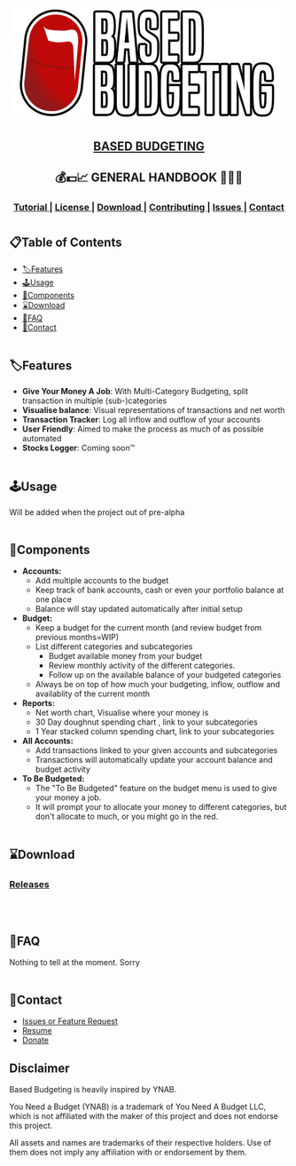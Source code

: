<h1 align="center">
  <br>
  <a href=""><img src="basedbudgeting.png" alt="Based Budgeting" width="500"></a>
  <br>
</h1>
<div align="center">
<h2><b><u>BASED BUDGETING</u></b></h2>
<h2><b> 💰💵📈 GENERAL HANDBOOK 🏰💸🚗</b></h2>
  <h3>
    <a href="https://www.youtube.com/matthiasbenaets/...">
      Tutorial
    </a>
    <span> | </span>
    <a href="https://github.com/matthiasbenaets/basedbudgeting/blob/master/LICENCE">
      License
    </a>
    <span> | </span>
    <a href="https://github.com/matthiasbenaets/basedbudgeting/">
      Download
    </a>
    <span> | </span>
    <a href="https://github.com/matthiasbenaets/basedbudgeting/blob/master/.github/CONTRIBUTING.md">
      Contributing
    </a>
    <span> | </span>
    <a href="https://github.com/matthiasbenaets/basedbudgeting/issues">
      Issues
    </a>
    <span> | </span>
    <a href="https://matthiasbenaets.github.io/">
      Contact
    </a>
  </h3>
  <h1></h1>
</div>

##  📋Table of Contents
- [🏷️Features](#🏷️features)
- [🕹️Usage](#🕹️usage)
- [🧩Components](#🧩components)
- [⌛Download](#⌛download)
- [🙋FAQ](#🙋faq)
- [👋Contact](#👋contact)
<br></br>
##  🏷️Features
- **Give Your Money A Job**: With Multi-Category Budgeting, split transaction in multiple (sub-)categories
- **Visualise balance**: Visual representations of transactions and net worth
- **Transaction Tracker**: Log all inflow and outflow of your accounts
- **User Friendly**: Aimed to make the process as much of as possible automated
- **Stocks Logger**: Coming soon™
<br></br>
##  🕹️Usage
Will be added when the project out of pre-alpha
<br></br>
##  🧩Components
- **Accounts:**
    - Add multiple accounts to the budget
    - Keep track of bank accounts, cash or even your portfolio balance at one place
    - Balance will stay updated automatically after initial setup
- **Budget:**
    - Keep a budget for the current month (and review budget from previous months=WIP)
    - List different categories and subcategories
        - Budget available money from your budget
        - Review monthly activity of the different categories.
        - Follow up on the available balance of your budgeted categories
    - Always be on top of how much your budgeting, inflow, outflow and availablity of the current month
- **Reports:**
    - Net worth chart, Visualise where your money is
    - 30 Day doughnut spending chart , link to your subcategories
    - 1 Year stacked column spending chart, link to your subcategories
- **All Accounts:**
    - Add transactions linked to your given accounts and subcategories
    - Transactions will automatically update your account balance and budget activity
- **To Be Budgeted:**
    - The "To Be Budgeted" feature on the budget menu is used to give your money a job.
    - It will prompt your to allocate your money to different categories, but don't allocate to much, or you might go in the red.
<br></br>
##  ⌛Download
### **[Releases](https://github.com/MatthiasBenaets/BasedBudgeting/releases)**
<br></br>
##  🙋FAQ
Nothing to tell at the moment. Sorry
<br></br>
##  👋Contact
- [Issues or Feature Request](https://github.com/MatthiasBenaets/BasedBudgeting/issues)
- [Resume](https://matthiasbenaets.github.io/)
- [Donate](https://www.paypal.com/donate?hosted_button_id=VXJ2AVMJRQUBY)

## Disclaimer
Based Budgeting is heavily inspired by YNAB.

You Need a Budget (YNAB) is a trademark of You Need A Budget LLC, which is not affiliated with the maker of this project and does not endorse this project.

All assets and names are trademarks of their respective holders. Use of them does not imply any affiliation with or endorsement by them.

